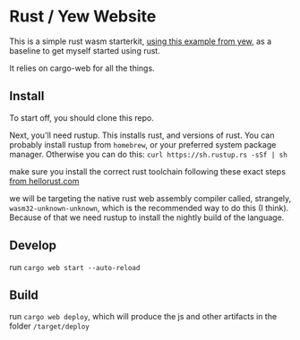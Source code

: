 # Rust / Yew Website

This is a simple rust wasm starterkit, [using this example from yew](https://github.com/DenisKolodin/yew/tree/master/examples/counter), as a baseline to get myself started using rust.

It relies on cargo-web for all the things.

## Install

To start off, you should clone this repo.

Next, you'll need rustup. This installs rust, and versions of rust. You can probably install rustup from `homebrew`, or your preferred system package manager. Otherwise you can do this:
`curl https://sh.rustup.rs -sSf | sh`

make sure you install the correct rust toolchain following these exact steps
[from hellorust.com](https://www.hellorust.com/setup/wasm-target/)

we will be targeting the native rust web assembly compiler called, strangely, `wasm32-unknown-unknown`, which is the recommended way to do this (I think). Because of that we need rustup to install the nightly build of the language.

## Develop
run `cargo web start --auto-reload`

## Build
run `cargo web deploy`, which will produce the js and other artifacts in the folder `/target/deploy`